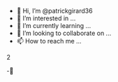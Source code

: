 - 👋 Hi, I’m @patrickgirard36
- 👀 I’m interested in ...
- 🌱 I’m currently learning ...
- 💞️ I’m looking to collaborate on ...
- 📫 How to reach me ...

<!---
patrickgirard36/patrickgirard36 is a ✨ special ✨ repository because its `README.md` (this file) appears on your GitHub profile.
You can click the Preview link to take a look at your changes.
--->2
-👀
